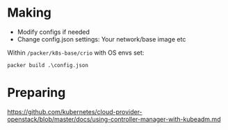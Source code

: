 # Making
- Modify configs if needed
- Change config.json settings: Your network/base image etc

Within `/packer/k8s-base/crio` with OS envs set:
```
packer build .\config.json
```

# Preparing
https://github.com/kubernetes/cloud-provider-openstack/blob/master/docs/using-controller-manager-with-kubeadm.md